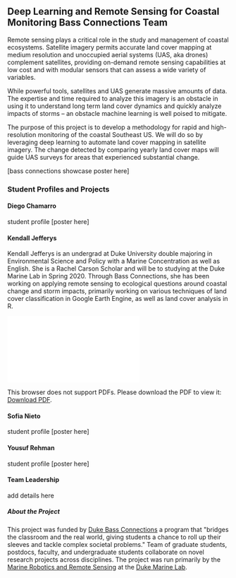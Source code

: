 ## Deep Learning and Remote Sensing for Coastal Monitoring Bass Connections Team

Remote sensing plays a critical role in the study and management of coastal ecosystems. Satellite imagery permits accurate land cover mapping at medium resolution and unoccupied aerial systems (UAS, aka drones) complement satellites, providing on-demand remote sensing capabilities at low cost and with modular sensors that can assess a wide variety of variables.

While powerful tools, satellites and UAS generate massive amounts of data. The expertise and time required to analyze this imagery is an obstacle in using it to understand long term land cover dynamics and quickly analyze impacts of storms – an obstacle machine learning is well poised to mitigate.

The purpose of this project is to develop a methodology for rapid and high-resolution monitoring of the coastal Southeast US.
We will do so by leveraging deep learning to automate land cover mapping in satellite imagery. The change detected by comparing yearly land cover maps will guide UAS surveys for areas that experienced substantial change.

[bass connections showcase poster here]

### Student Profiles and Projects

#### Diego Chamarro
student profile
[poster here]

#### Kendall Jefferys

Kendall Jefferys is an undergrad at Duke University double majoring in Environmental Science and Policy with a Marine Concentration as well as English. She is a Rachel Carson Scholar and will be to studying at the Duke Marine Lab in Spring 2020. Through Bass Connections, she has been working on applying remote sensing to ecological questions around coastal change and storm impacts, primarily working on various techniques of land cover classification in Google Earth Engine, as well as land cover analysis in R.

<object data="Kendall_Jefferys_Bass_Connections_Poster_edited.pdf" type="application/pdf" width="700px" height="525px">
    <embed src="Kendall_Jefferys_Bass_Connections_Poster_edited.pdf">
        <p>This browser does not support PDFs. Please download the PDF to view it: <a href="Kendall_Jefferys_Bass_Connections_Poster_edited.pdf">Download PDF</a>.</p>
    </embed>
</object>

#### Sofia Nieto
student profile
[poster here]

#### Yousuf Rehman
student profile
[poster here]

#### Team Leadership
add details here


##### About the Project
This project was funded by [Duke Bass Connections](https://bassconnections.duke.edu/) a program that "bridges the classroom and the real world, giving students a chance to roll up their sleeves and tackle complex societal problems." Team of graduate students, postdocs, faculty, and undergraduate students collaborate on novel research projects across disciplines. The project was run primarily by the [Marine Robotics and Remote Sensing](https://sites.nicholas.duke.edu/uas/) at the [Duke Marine Lab](https://nicholas.duke.edu/marinelab).
